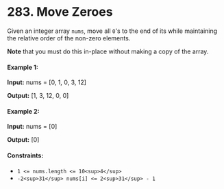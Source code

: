# 283. Move Zeroes

Given an integer array `nums`, move all `0`'s to the end of its while
maintaining the relative order of the non-zero elements.

**Note** that you must do this in-place without making a copy of the array.

#### Example 1:

**Input:** nums = [0, 1, 0, 3, 12]

**Output:** [1, 3, 12, 0, 0]

#### Example 2:

**Input:** nums = [0]

**Output:** [0]

#### Constraints:

- `1 <= nums.length <= 10<sup>4</sup>`
- `-2<sup>31</sup> nums[i] <= 2<sup>31</sup> - 1`
